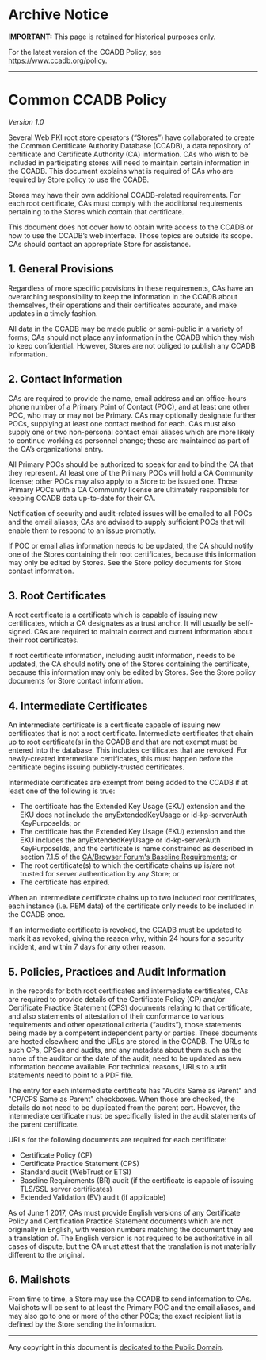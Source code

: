 # Archive Notice
**IMPORTANT:** This page is retained for historical purposes only.

For the latest version of the CCADB Policy, see https://www.ccadb.org/policy.

----

# Common CCADB Policy #

*Version 1.0*

Several Web PKI root store operators (“Stores”) have collaborated to create
the Common Certificate Authority Database (CCADB), a data repository of
certificate and Certificate Authority (CA) information. CAs who wish to be
included in participating stores will need to maintain certain information in
the CCADB. This document explains what is required of CAs who are required by
Store policy to use the CCADB.

Stores may have their own additional CCADB-related requirements. For each root
certificate, CAs must comply with the additional requirements pertaining to the
Stores which contain that certificate.

This document does not cover how to obtain write access to the CCADB or how to
use the CCADB’s web interface. Those topics are outside its scope. CAs should
contact an appropriate Store for assistance.

## 1. General Provisions ##

Regardless of more specific provisions in these requirements, CAs have an
overarching responsibility to keep the information in the CCADB about
themselves, their operations and their certificates accurate, and make updates
in a timely fashion.

All data in the CCADB may be made public or semi-public in a variety of forms;
CAs should not place any information in the CCADB which they wish to keep
confidential. However, Stores are not obliged to publish any CCADB information.

## 2. Contact Information ##

CAs are required to provide the name, email address and an office-hours phone
number of a Primary Point of Contact (POC), and at least one other POC, who may
or may not be Primary. CAs may optionally designate further POCs, supplying at
least one contact method for each. CAs must also supply one or two non-personal
contact email aliases which are more likely to continue working as personnel
change; these are maintained as part of the CA’s organizational entry.

All Primary POCs should be authorized to speak for and to bind the CA that they
represent. At least one of the Primary POCs will hold a CA Community license;
other POCs may also apply to a Store to be issued one. Those Primary POCs with
a CA Community license are ultimately responsible for keeping CCADB data
up-to-date for their CA.

Notification of security and audit-related issues will be emailed to all POCs
and the email aliases; CAs are advised to supply sufficient POCs that will
enable them to respond to an issue promptly.

If POC or email alias information needs to be updated, the CA should notify one
of the Stores containing their root certificates, because this information may
only be edited by Stores. See the Store policy documents for Store contact
information.

## 3. Root Certificates ##

A root certificate is a certificate which is capable of issuing new
certificates, which a CA designates as a trust anchor. It will usually be
self-signed. CAs are required to maintain correct and current information about
their root certificates.

If root certificate information, including audit information, needs to be
updated, the CA should notify one of the Stores containing the certificate,
because this information may only be edited by Stores. See the Store policy
documents for Store contact information.

## 4. Intermediate Certificates ##

An intermediate certificate is a certificate capable of issuing new
certificates that is not a root certificate. Intermediate certificates that
chain up to root certificate(s) in the CCADB and that are not exempt must be
entered into the database. This includes certificates that are revoked. For
newly-created intermediate certificates, this must happen before the
certificate begins issuing publicly-trusted certificates.

Intermediate certificates are exempt from being added to the CCADB if at least
one of the following is true:

* The certificate has the Extended Key Usage (EKU) extension and the EKU does
  not include the anyExtendedKeyUsage or id-kp-serverAuth KeyPurposeIds; or
* The certificate has the Extended Key Usage (EKU) extension and the EKU
  includes the anyExtendedKeyUsage or id-kp-serverAuth KeyPurposeIds, and the
  certificate is name constrained as described in section 7.1.5 of the
  [CA/Browser Forum's Baseline
  Requirements](https://cabforum.org/baseline-requirements-documents/); or
* The root certificate(s) to which the certificate chains up is/are not trusted
  for server authentication by any Store; or
* The certificate has expired.

When an intermediate certificate chains up to two included root certificates,
each instance (i.e. PEM data) of the certificate only needs to be included in
the CCADB once.

If an intermediate certificate is revoked, the CCADB must be updated to mark it
as revoked, giving the reason why, within 24 hours for a security incident, and
within 7 days for any other reason.

## 5. Policies, Practices and Audit Information ##

In the records for both root certificates and intermediate certificates, CAs
are required to provide details of the Certificate Policy (CP) and/or
Certificate Practice Statement (CPS) documents relating to that certificate,
and also statements of attestation of their conformance to various requirements
and other operational criteria (“audits”), those statements being made by a
competent independent party or parties. These documents are hosted elsewhere
and the URLs are stored in the CCADB. The URLs to such CPs, CPSes and audits,
and any metadata about them such as the name of the auditor or the date of the
audit, need to be updated as new information become available. For technical
reasons, URLs to audit statements need to point to a PDF file.

The entry for each intermediate certificate has "Audits Same as Parent" and
"CP/CPS Same as Parent" checkboxes. When those are checked, the details do not
need to be duplicated from the parent cert. However, the intermediate
certificate must be specifically listed in the audit statements of the parent
certificate.

URLs for the following documents are required for each certificate:

* Certificate Policy (CP)
* Certificate Practice Statement (CPS)
* Standard audit (WebTrust or ETSI)
* Baseline Requirements (BR) audit (if the certificate is capable of issuing
  TLS/SSL server certificates)
* Extended Validation (EV) audit (if applicable)

As of June 1 2017, CAs must provide English versions of any Certificate Policy
and Certification
Practice Statement documents which are not originally in English, with version
numbers matching the document they are a translation of. The English version is
not required to be authoritative in all cases of dispute, but the CA must
attest that the translation is not materially different to the original.

## 6. Mailshots ##

From time to time, a Store may use the CCADB to send information to CAs.
Mailshots will be sent to at least the Primary POC and the email aliases, and
may also go to one or more of the other POCs; the exact recipient list is
defined by the Store sending the information.

-----

Any copyright in this document is
[dedicated to the Public
Domain](http://creativecommons.org/publicdomain/zero/1.0/).
